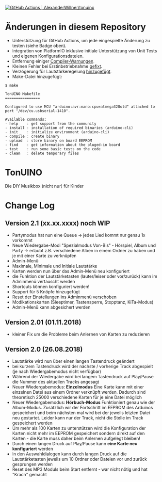[![GitHub Actions | AlexanderWillner/tonuino](https://github.com/AlexanderWillner/tonuino/workflows/TonUINO%20Compiler%20Test/badge.svg)](https://github.com/AlexanderWillner/tonuino/actions?workflow=TonUINO%20Compiler%20Test)

# Änderungen in diesem Repository

* Unterstützung für GitHub Actions, um jede eingespielte Änderung zu testen (siehe Badge oben).
* Integration von PlatformIO inklusive initiale Unterstützung von Unit Tests und eigenen Konfigurationsdateien.
* Entfernung einiger [Compiler-Warnungen](https://github.com/xfjx/TonUINO/pull/54).
* Kleinen Fehler bei Erstinbetriebnahme [gefixt](http://discourse.voss.earth/t/version-2-1dev-lautstaerke-durch-langes-druecken-der-tasten-geht-nicht/4523/23).
* Verzögerung für Lautstärkeregelung [hinzugefügt](http://discourse.voss.earth/t/lautstaerke-kleinschrittiger-erhoehen/3022/5).
* Make-Datei hinzugefügt:
```
$ make

TonUINO Makefile
================

Configured to use MCU "arduino:avr:nano:cpu=atmega328old" attached to port "/dev/cu.usbserial-1410".

Available commands:
- help    : get support from the community
- install : installation of required binaries (arduino-cli)
- init    : initialize environment (arduino-cli)
- compile : create binary
- upload  : store binary on board EEPROM
- find    : get information about the pluged-in board
- test    : run some basic tests on the code
- clean   : delete temporary files
```

# TonUINO
Die DIY Musikbox (nicht nur) für Kinder


# Change Log

## Version 2.1 (xx.xx.xxxx) noch WIP
- Partymodus hat nun eine Queue -> jedes Lied kommt nur genau 1x vorkommt
- Neue Wiedergabe-Modi "Spezialmodus Von-Bis" - Hörspiel, Album und Party -> erlaubt z.B. verschiedene Alben in einem Ordner zu haben und je mit einer Karte zu verknüpfen
- Admin-Menü
- Maximale, Minimale und Initiale Lautstärke
- Karten werden nun über das Admin-Menü neu konfiguriert
- die Funktion der Lautstärketasten (lauter/leiser oder vor/zurück) kann im Adminmenü vertauscht werden
- Shortcuts können konfiguriert werden!
- Support für 5 Knöpfe hinzugefügt
- Reset der Einstellungen ins Adminmenü verschoben
- Modikationskarten (Sleeptimer, Tastensperre, Stopptanz, KiTa-Modus)
- Admin-Menü kann abgesichert werden

## Version 2.01 (01.11.2018)
- kleiner Fix um die Probleme beim Anlernen von Karten zu reduzieren

## Version 2.0 (26.08.2018)

- Lautstärke wird nun über einen langen Tastendruck geändert
- bei kurzem Tastendruck wird der nächste / vorherige Track abgespielt (je nach Wiedergabemodus nicht verfügbar)
- Während der Wiedergabe wird bei langem Tastendruck auf Play/Pause die Nummer des aktuellen Tracks angesagt
- Neuer Wiedergabemodus: **Einzelmodus**
  Eine Karte kann mit einer einzelnen Datei aus einem Ordner verknüpft werden. Dadurch sind theoretisch 25000 verschiedene Karten für je eine Datei möglich
- Neuer Wiedergabemodus: **Hörbuch-Modus**
  Funktioniert genau wie der Album-Modus. Zusätzlich wir der Fortschritt im EEPROM des Arduinos gespeichert und beim nächsten mal wird bei der jeweils letzten Datei neu gestartet. Leider kann nur der Track, nicht die Stelle im Track gespeichert werden
- Um mehr als 100 Karten zu unterstützen wird die Konfiguration der Karten nicht mehr im EEPROM gespeichert sondern direkt auf den Karten - die Karte muss daher beim Anlernen aufgelegt bleiben!
- Durch einen langen Druck auf Play/Pause kann **eine Karte neu konfiguriert** werden
- In den Auswahldialogen kann durch langen Druck auf die Lautstärketasten jeweils um 10 Ordner oder Dateien vor und zurück gesprungen werden
- Reset des MP3 Moduls beim Start entfernt - war nicht nötig und hat "Krach" gemacht
